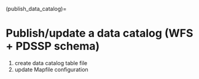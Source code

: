 (publish_data_catalog)=
# Publish/update a data catalog (WFS + PDSSP schema)

1. create data catalog table file
2. update Mapfile configuration